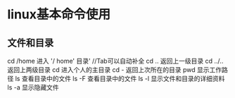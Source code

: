 linux基本命令使用
======
文件和目录
------
cd /home 进入 '/ home' 目录'     //Tab可以自动补全
cd .. 返回上一级目录 
cd ../.. 返回上两级目录 
cd 进入个人的主目录 
cd - 返回上次所在的目录 
pwd 显示工作路径 
ls 查看目录中的文件 
ls -F 查看目录中的文件 
ls -l 显示文件和目录的详细资料 
ls -a 显示隐藏文件 
